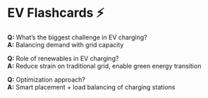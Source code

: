 
# EV Flashcards ⚡

**Q:** What’s the biggest challenge in EV charging?  
**A:** Balancing demand with grid capacity  

**Q:** Role of renewables in EV charging?  
**A:** Reduce strain on traditional grid, enable green energy transition  

**Q:** Optimization approach?  
**A:** Smart placement + load balancing of charging stations  
